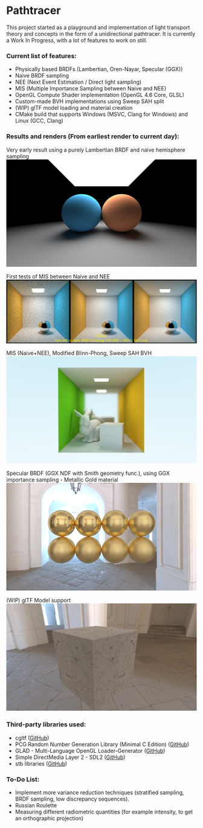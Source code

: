 # Pathtracer
This project started as a playground and implementation of light transport theory and concepts in the form of a unidirectional pathtracer. It is currently a Work In Progress, with a lot of features to work on still.

### Current list of features:
- Physically based BRDFs (Lambertian, Oren-Nayar, Specular (GGX))
- Naive BRDF sampling
- NEE (Next Event Estimation / Direct light sampling)
- MIS (Multiple Importance Sampling between Naive and NEE)
- OpenGL Compute Shader implementation (OpenGL 4.6 Core, GLSL)
- Custom-made BVH implementations using Sweep SAH split
- (WIP) glTF model loading and material creation
- CMake build that supports Windows (MSVC, Clang for Windows) and Linux (GCC, Clang)

### Results and renders (**From earliest render to current day**):
Very early result using a purely Lambertian BRDF and naive hemisphere sampling
![naive_lambertian](https://raw.githubusercontent.com/limepixl/pathtracer/main/renders/early_naive_lambertian.png)

First tests of MIS between Naive and NEE
![mis](https://raw.githubusercontent.com/limepixl/pathtracer/main/renders/early_mis.png)

MIS (Naive+NEE), Modified Blinn-Phong, Sweep SAH BVH
![bvh](https://raw.githubusercontent.com/limepixl/pathtracer/main/renders/mis_bvh_blinnphong_bunny.png)

Specular BRDF (GGX NDF with Smith geometry func.), using GGX importance sampling - Metallic Gold material
![specular](https://raw.githubusercontent.com/limepixl/pathtracer/main/renders/naive_specular_gold.png)

(WIP) glTF Model support
![gltf](https://raw.githubusercontent.com/limepixl/pathtracer/main/renders/gltf_support.png)

### Third-party libraries used:
- cgltf ([GitHub](https://github.com/jkuhlmann/cgltf))
- PCG Random Number Generation Library (Minimal C Edition) ([GitHub](https://github.com/imneme/pcg-c-basic))
- GLAD - Multi-Language OpenGL Loader-Generator ([GitHub](https://github.com/Dav1dde/glad))
- Simple DirectMedia Layer 2 - SDL2 ([GitHub](https://github.com/libsdl-org/SDL))
- stb libraries ([GitHub](https://github.com/nothings/stb))

### To-Do List:
- Implement more variance reduction techniques (stratified sampling, BRDF sampling, low discrepancy sequences).
- Russian Roulette
- Measuring different radiometric quantities (for example intensity, to get an orthographic projection)
